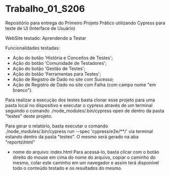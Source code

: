 # Trabalho_01_S206

Repositório para entrega do Primeiro Projeto Prático utilizando Cypress para teste de UI (Interface de Usuário)

WebSite testado: Aprendendo a Testar

Funcionalidades testadas:
- Ação do botão 'História e Conceitos de Testes';
- Ação do botão 'Comunidade de Testadores';
- Ação do botão 'Gestão de Testes';
- Ação do botão 'Ferramentas para Testes';
- Ação de Registro de Dado no site com Sucesso;
- Ação de Registro de Dado no site com Falha (com campo nome "em branco").

Para realizar a execução dos testes basta clonar esse projeto para uma pasta local no dispositivo e executar o cypress através de um terminal seguindo o comando ./node_modules/.bin/cypress open  de dentro da pasta "testes" deste projeto.

Para gerar o relatório, basta executar o comando ./node_modules/.bin/cypress run --spec 'cypress/e2e/**/'  via terminal estando dentro da pasta "testes".
O mesmo será gerado na aba "reports\html"
 - nome do arquivo: index.html
 Para acessá-lo, basta clicar com o botão direito do mouse em cima do nome do arquivo, copiar o caminho do mesmo, colar este caminho em um navegador e assim terá disponível todo o conteúdo testado e os resultados do mesmo.




